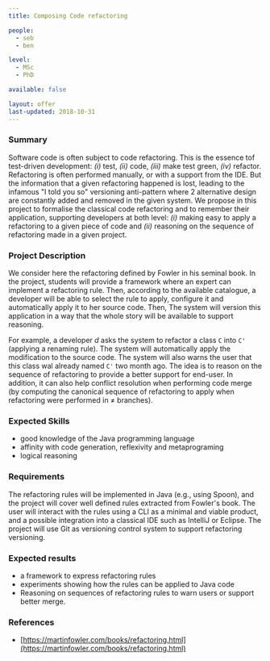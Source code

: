 ```yaml
---
title: Composing Code refactoring

people:
  - seb
  - ben

level:
  - MSc
  - PhD

available: false

layout: offer
last-updated: 2018-10-31
---
```


### Summary

Software code is often subject to code refactoring. This is the essence tof test-driven development: _(i)_ test, _(ii)_ code, _(iii)_ make test green, _(iv)_ refactor. Refactoring is often performed manually, or with a support from the IDE. But the information that a given refactoring happened is lost, leading to the infamous "I told you so" versioning anti-pattern where 2 alternative design are constantly added and removed in the given system. We propose in this project to formalise the classical code refactoring and to remember their application, supporting developers at both level: _(i)_ making easy to apply a refactoring to a given piece of code and _(ii)_ reasoning on the sequence of refactoring made in a given project.

### Project Description

We consider here the refactoring defined by Fowler in his seminal book. In the project, students will provide a framework where an expert can implement a refactoring rule. Then, according to the available catalogue, a developer will be able to select the rule to apply, configure it and automatically apply it to her source code. Then, The system will version this application in a way that the whole story will be available to support reasoning.

For example, a developer _d_ asks the system to refactor a class `C` into `C'` (applying a renaming rule). The system will automatically apply the modification to the source code. The system will also warns the user that this class wal already named `C'` two month ago. The idea is to reason on the sequence of refactoring to provide a better support for end-user. In addition, it can also help conflict resolution when performing code merge (by computing the canonical sequence of refactoring to apply when refactoring were performed in ≠ branches).

### Expected Skills

  - good knowledge of the Java programming language
  - affinity with code generation, reflexivity and metaprograming
  - logical reasoning

### Requirements

The refactoring rules will be implemented in Java (e.g., using Spoon), and the project will cover well defined rules extracted from Fowler's book. The user will interact with the rules using a CLI as a minimal and viable product, and a possible integration into a classical IDE such as IntelliJ or Eclipse. The project will use Git as versioning control system to support refactoring versioning.

### Expected results

  - a framework to express refactoring rules
  - experiments showing how the rules can be applied to Java code
  - Reasoning on sequences of refactoring rules to warn users or support better merge.

### References

  - [https://martinfowler.com/books/refactoring.html](https://martinfowler.com/books/refactoring.html)
